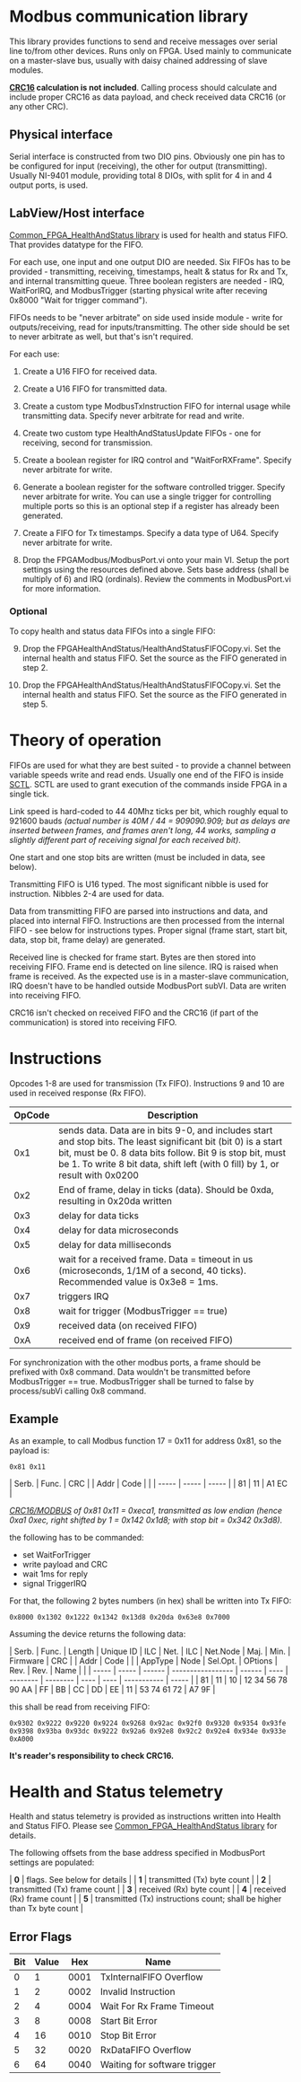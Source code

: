 # Modbus communication library

This library provides functions to send and receive messages over serial line
to/from other devices. Runs only on FPGA. Used mainly to communicate on a
master-slave bus, usually with daisy chained addressing of slave modules.

**[CRC16](https://crccalc.com) calculation is not included**. Calling process should calculate and
include proper CRC16 as data payload, and check received data CRC16 (or any
other CRC).

## Physical interface

Serial interface is constructed from two DIO pins. Obviously one pin has to be
configured for input (receiving), the other for output (transmitting). Usually
NI-9401 module, providing total 8 DIOs, with split for 4 in and 4 output ports,
is used.

## LabView/Host interface

[Common_FPGA_HealthAndStatus
library](https://github.com/lsst-ts/Common_FPGA_HealthAndStatus/) is used for
health and status FIFO. That provides datatype for the FIFO.

For each use, one input and one output DIO are needed. Six FIFOs has to be
provided - transmitting, receiving, timestamps, healt & status for Rx and Tx,
and internal transmitting queue. Three boolean registers are needed - IRQ,
WaitForIRQ, and ModbusTrigger (starting physical write after receving 0x8000
"Wait for trigger command").

FIFOs needs to be "never arbitrate" on side used inside module - write for
outputs/receiving, read for inputs/transmitting. The other side should be set
to never arbitrate as well, but that's isn't required.

For each use:

1. Create a U16 FIFO for received data.

2. Create a U16 FIFO for transmitted data.

3. Create a custom type ModbusTxInstruction FIFO for internal usage while
   transmitting data. Specify never arbitrate for read and write.

4. Create two custom type HealthAndStatusUpdate FIFOs - one for receiving,
   second for transmission.

5. Create a boolean register for IRQ control and "WaitForRXFrame". Specify
   never arbitrate for write.

6. Generate a boolean register for the software controlled trigger. Specify
   never arbitrate for write. You can use a single trigger for controlling
   multiple ports so this is an optional step if a register has already been
   generated.

7. Create a FIFO for Tx timestamps. Specify a data type of U64. Specify never
   arbitrate for write.

8. Drop the FPGAModbus/ModbusPort.vi onto your main VI. Setup the port settings
   using the resources defined above. Sets base address (shall be multiply of
   6) and IRQ (ordinals).  Review the comments in ModbusPort.vi for more
   information.

### Optional

To copy health and status data FIFOs into a single FIFO:

9. Drop the FPGAHealthAndStatus/HealthAndStatusFIFOCopy.vi. Set the internal
   health and status FIFO. Set the source as the FIFO generated in step 2.

10. Drop the FPGAHealthAndStatus/HealthAndStatusFIFOCopy.vi. Set the internal
    health and status FIFO. Set the source as the FIFO generated in step 5.

# Theory of operation

FIFOs are used for what they are best suited - to provide a channel between
variable speeds write and read ends. Usually one end of the FIFO is inside
[SCTL](https://knowledge.ni.com/KnowledgeArticleDetails?id=kA00Z000000P8sWSAS&l=en-US).
SCTL are used to grant execution of the commands inside FPGA in a single tick.

Link speed is hard-coded to 44 40Mhz ticks per bit, which roughly equal to
921600 bauds *(actual number is 40M / 44 = 909090.909; but as delays are
inserted between frames, and frames aren't long, 44 works, sampling a slightly
different part of receiving signal for each received bit)*.

One start and one stop bits are written (must be included in data, see below).

Transmitting FIFO is U16 typed. The most significant nibble is used for
instruction. Nibbles 2-4 are used for data.

Data from transmitting FIFO are parsed into instructions and data, and placed
into internal FIFO. Instructions are then processed from the internal FIFO -
see below for instructions types. Proper signal (frame start, start bit, data,
stop bit, frame delay) are generated.

Received line is checked for frame start. Bytes are then stored into receiving
FIFO. Frame end is detected on line silence. IRQ is raised when frame is
received. As the expected use is in a master-slave communication, IRQ doesn't
have to be handled outside ModbusPort subVI. Data are writen into receiving
FIFO.

CRC16 isn't checked on received FIFO and the CRC16 (if part of the
communication) is stored into receiving FIFO.

# Instructions

Opcodes 1-8 are used for transmission (Tx FIFO). Instructions 9 and 10 are used
in received response (Rx FIFO).

 OpCode | Description
 ------ | -----------
 0x1    | sends data. Data are in bits 9-0, and includes start and stop bits. The least significant bit (bit 0) is a start bit, must be 0. 8 data bits follow. Bit 9 is stop  bit, must be 1. To write 8 bit data, shift left (with 0 fill) by 1, or result with 0x0200
 0x2    | End of frame, delay in ticks (data). Should be 0xda, resulting in 0x20da written
 0x3    | delay for data ticks
 0x4    | delay for data microseconds
 0x5    | delay for data milliseconds
 0x6    | wait for a received frame. Data = timeout in us (microseconds, 1/1M of a second, 40 ticks). Recommended value is 0x3e8 = 1ms.
 0x7    | triggers IRQ
 0x8    | wait for trigger (ModbusTrigger == true)
 0x9    | received data (on received FIFO)
 0xA    | received end of frame (on received FIFO)

For synchronization with the other modbus ports, a frame should be prefixed
with 0x8 command. Data wouldn't be transmitted before ModbusTrigger == true.
ModbusTrigger shall be turned to false by process/subVi calling 0x8 command.

## Example

As an example, to call Modbus function 17 = 0x11 for address 0x81, so the
payload is:

```
0x81 0x11
```

| Serb. | Func. | CRC   |
| Addr  | Code  |       |
| ----- | ----- | ----- |
| 81    | 11    | A1 EC |

*[CRC16/MODBUS](https://crccalc.com) of 0x81 0x11 = 0xeca1, transmitted as low
endian (hence 0xa1 0xec, right shifted by 1 = 0x142 0x1d8; with stop bit =
0x342 0x3d8).*

the following has to be commanded:

* set WaitForTrigger
* write payload and CRC
* wait 1ms for reply
* signal TriggerIRQ

For that, the following 2 bytes numbers (in hex) shall be written into Tx FIFO:

```
0x8000 0x1302 0x1222 0x1342 0x13d8 0x20da 0x63e8 0x7000
```

Assuming the device returns the following data:

| Serb. | Func. | Length | Unique ID         | ILC     | Net. | ILC      | Net.Node | Maj. | Min. | Firmware    | CRC   |
| Addr  | Code  |        |                   | AppType | Node | Sel.Opt. | OPtions  | Rev. | Rev. | Name        |       |
| ----- | ----- | ------ | ----------------- | ------  | ---- | -------- | -------- | ---- | ---- | ----------- | ----- |
| 81    | 11    |   10   | 12 34 56 78 90 AA |   FF    |   BB |   CC     |   DD     |   EE |   11 | 53 74 61 72 | A7 9F |

this shall be read from receiving FIFO:

```
0x9302 0x9222 0x9220 0x9224 0x9268 0x92ac 0x92f0 0x9320 0x9354 0x93fe 0x9398 0x93ba 0x93dc 0x9222 0x92a6 0x92e8 0x92c2 0x92e4 0x934e 0x933e 0xA000
```

**It's reader's responsibility to check CRC16.**

# Health and Status telemetry

Health and status telemetry is provided as instructions written into Health and
Status FIFO. Please see [Common_FPGA_HealthAndStatus
library](https://github.com/lsst-ts/Common_FPGA_HealthAndStatus/) for details.

The following offsets from the base address specified in ModbusPort settings
are populated:

| **0** | flags. See below for details                                            |
| **1** | transmitted (Tx) byte count                                             |
| **2** | transmitted (Tx) frame count                                            |
| **3** | received (Rx) byte count                                                |
| **4** | received (Rx) frame count                                               |
| **5** | transmitted (Tx) instructions count; shall be higher than Tx byte count |

## Error Flags

| Bit | Value |  Hex |  Name                         |
| --- | ----- | ---- | ----------------------------- |
|  0  |  1    | 0001 | TxInternalFIFO Overflow       |
|  1  |  2    | 0002 | Invalid Instruction           |
|  2  |  4    | 0004 | Wait For Rx Frame Timeout     |
|  3  |  8    | 0008 | Start Bit Error               |
|  4  |  16   | 0010 | Stop Bit Error                |
|  5  |  32   | 0020 | RxDataFIFO Overflow           |
|  6  |  64   | 0040 | Waiting for software trigger  |
